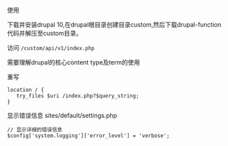 使用

下载并安装drupal 10,在drupal根目录创建目录custom,然后下载drupal-function代码并解压至custom目录。

访问 `/custom/api/v1/index.php`

需要理解drupal的核心content type及term的使用


重写
~~~
location / { 
   try_files $uri /index.php?$query_string;
}
~~~

显示错误信息
sites/default/settings.php
~~~
// 显示详细的错误信息
$config['system.logging']['error_level'] = 'verbose'; 
~~~
